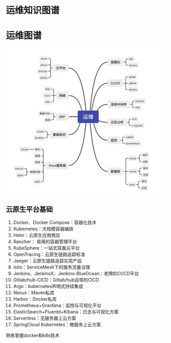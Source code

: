 # 运维知识图谱


# 运维图谱

![技术图谱](/images/yunwei.jpg)

## 云原生平台基础
1. Docker、Docker Compose：容器化技术
2. Kubernetes：大规模容器编排
3. Helm：云原生应用商店
4. Rancher： 易用的容器管理平台
5. KubeSphere：一站式容器云平台
6. OpenTracing：云原生链路追踪标准
7. Jaeger：云原生链路追踪实现产品
8. Istio：ServiceMesh下的服务流量治理
9. Jenkins、JenkinsX、Jenkins-BlueOcean：老牌的CI/CD平台
10. Gtilab/hub-CICD：Gitlab/hub自带的CICD
11. Argo：kubernetes声明式持续集成
12. Nexus：Maven私库
13. Harbor：Docker私库
14. Prometheus+Granfana：监控与可视化平台
15. ElasticSearch+Fluentd+Kibana：日志与可视化方案
16. Serverless：无服务器上云方案
17. SpringCloud Kubernetes：微服务上云方案  
  
熟练掌握docker和k8s技术
